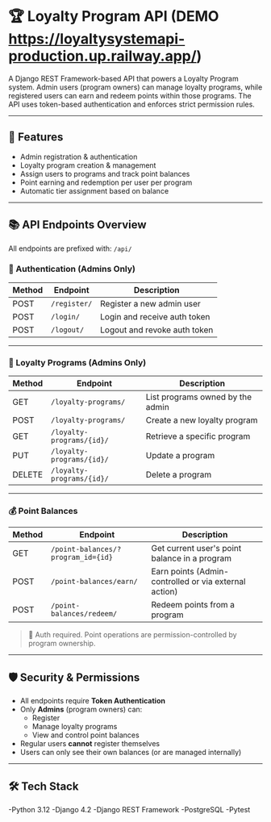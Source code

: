 # 🏆 Loyalty Program API (DEMO https://loyaltysystemapi-production.up.railway.app/)

A Django REST Framework-based API that powers a Loyalty Program system. Admin users (program owners) can manage loyalty programs, while registered users can earn and redeem points within those programs. The API uses token-based authentication and enforces strict permission rules.

---

## 🚀 Features

- Admin registration & authentication
- Loyalty program creation & management
- Assign users to programs and track point balances
- Point earning and redemption per user per program
- Automatic tier assignment based on balance


---

## 📚 API Endpoints Overview

All endpoints are prefixed with: `/api/`

### 🔐 Authentication (Admins Only)

| Method | Endpoint             | Description                         |
|--------|----------------------|-------------------------------------|
| POST   | `/register/`         | Register a new admin user           |
| POST   | `/login/`            | Login and receive auth token        |
| POST   | `/logout/`           | Logout and revoke auth token        |

---

### 🏢 Loyalty Programs (Admins Only)

| Method | Endpoint                         | Description                                |
|--------|----------------------------------|--------------------------------------------|
| GET    | `/loyalty-programs/`             | List programs owned by the admin           |
| POST   | `/loyalty-programs/`             | Create a new loyalty program               |
| GET    | `/loyalty-programs/{id}/`        | Retrieve a specific program                |
| PUT    | `/loyalty-programs/{id}/`        | Update a program                           |
| DELETE | `/loyalty-programs/{id}/`        | Delete a program                           |

---

### 💰 Point Balances

| Method | Endpoint                                   | Description                                           |
|--------|--------------------------------------------|-------------------------------------------------------|
| GET    | `/point-balances/?program_id={id}`         | Get current user's point balance in a program         |
| POST   | `/point-balances/earn/`                    | Earn points (Admin-controlled or via external action) |
| POST   | `/point-balances/redeem/`                  | Redeem points from a program                         |

> 🔐 Auth required. Point operations are permission-controlled by program ownership.

---

## 🛡️ Security & Permissions

- All endpoints require **Token Authentication**
- Only **Admins** (program owners) can:
  - Register
  - Manage loyalty programs
  - View and control point balances
- Regular users **cannot** register themselves
- Users can only see their own balances (or are managed internally)

---

## 🛠️ Tech Stack
 -Python 3.12
 -Django 4.2
 -Django REST Framework
 -PostgreSQL 
 -Pytest
